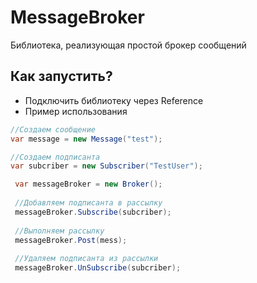 # MessageBroker
Библиотека, реализующая простой брокер сообщений

Как запустить?
-------------------------------------------------------------
* Подключить библиотеку через Reference
* Пример использования 

```C#
//Создаем сообщение
var message = new Message("test");

//Создаем подписанта
var subcriber = new Subscriber("TestUser");

 var messageBroker = new Broker();
 
 //Добавляем подписанта в рассылку
 messageBroker.Subscribe(subcriber);
 
 //Выполняем рассылку
 messageBroker.Post(mess);
 
 //Удаляем подписанта из рассылки
 messageBroker.UnSubscribe(subcriber);
 
```
